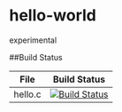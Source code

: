 # hello-world
experimental

##Build Status

File|Build Status
---|---
hello.c|[![Build Status](https://travis-ci.com/Joker-st/hello-world.svg?branch=master)](https://travis-ci.com/Joker-st/hello-world)

